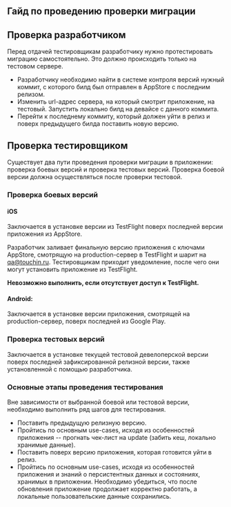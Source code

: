 ## Гайд по проведению проверки миграции

## Проверка разработчиком

Перед отдачей тестировщикам разработчику нужно протестировать миграцию самостоятельно. Это должно происходить только на тестовом сервере.

- Разработчику необходимо найти в системе контроля версий нужный коммит, с которого билд был отправлен в AppStore с последним релизом. 
- Изменить url-адрес сервера, на который смотрит приложение, на тестовый. Запустить локально билд на девайсе с данного коммита.
- Перейти к последнему коммиту, который должен уйти в релиз и поверх предыдущего билда поставить новую версию.

## Проверка тестировщиком

Существует два пути проведения проверки миграции в приложении: проверка боевых версий и проверка тестовых версий. Проверка боевой версии должна осуществляться после проверки тестовой.

### Проверка боевых версий

#### iOS

Заключается в установке версии из TestFlight поверх последней версии приложения из AppStore.

Разработчик заливает финальную версию приложения с ключами AppStore, смотрящую на production-сервер в TestFlight и шарит на qa@touchin.ru. Тестировщикам приходит уведомление, после чего они могут установить приложение из TestFlight.

**Невозможно выполнить, если отсутствует доступ к TestFlight.**

#### Android:

Заключается в установке версии приложения, смотрящей на production-сервер, поверх последней из Google Play.

### Проверка тестовых версий

Заключается в установке текущей тестовой девелоперской версии поверх последней зафиксированной релизной версии, также установленной с помощью разработчика.

### Основные этапы проведения тестирования

Вне зависимости от выбранной боевой или тестовой версии, необходимо выполнить ряд шагов для тестирования.

- Поставить предыдущую релизную версию.
- Пройтись по основным use-cases, исходя из особенностей приложения -- прогнать чек-лист на update (забить кеш, локально хранимые данные).
- Поставить поверх версию приложения, которая готовится уйти в релиз.
- Пройтись по основным use-cases, исходя из особенностей приложения и знаний о персистентных данных и состояниях, хранимых в приложении. Необходимо убедиться, что после обновления приложение продолжает корректно работать, а локальные пользовательские данные сохранились.
